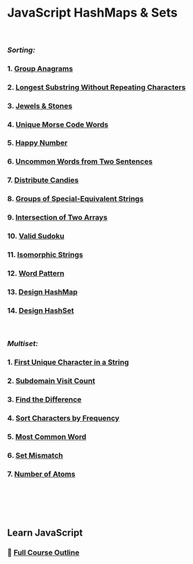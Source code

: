 # JavaScript HashMaps & Sets
<br/>

### *Sorting:*

### 1. [Group Anagrams][GroupAnagrams]

### 2. [Longest Substring Without Repeating Characters][LongestSubstringWithoutRepeatingCharacters]

### 3. [Jewels & Stones][JewelsAndStones]

### 4. [Unique Morse Code Words][UniqueMorseCodeWords]

### 5. [Happy Number][HappyNumber]

### 6. [Uncommon Words from Two Sentences][UncommonWordsFromTwoSentences]

### 7. [Distribute Candies][DistributeCandies]

### 8. [Groups of Special-Equivalent Strings][GroupsOfSpecialEquivalentStrings]

### 9. [Intersection of Two Arrays][IntersectionOfTwoArrays]

### 10. [Valid Sudoku][ValidSudoku]

### 11. [Isomorphic Strings][IsomorphicStrings]

### 12. [Word Pattern][WordPattern]

### 13. [Design HashMap][DesignHashMap]

### 14. [Design HashSet][DesignHashSet]

<br/>

### *Multiset:*

### 1. [First Unique Character in a String][FirstUniqueCharacterInAString]

### 2. [Subdomain Visit Count][SubdomainVisitCount]

### 3. [Find the Difference][FindTheDifference]

### 4. [Sort Characters by Frequency][SortCharactersByFrequency]

### 5. [Most Common Word][MostCommonWord]

### 6. [Set Mismatch][SetMismatch]

### 7. [Number of Atoms][NumberOfAtoms]

<br/>
<br/>
<br/>
<br/>

## Learn JavaScript
### :open_book: [Full Course Outline][CourseOutline]
<br/>

[GroupAnagrams]: https://github.com/Superklok/JavaScriptHashMapsAndSets/blob/main/Sorting/JavaScriptGroupAnagrams.md
[LongestSubstringWithoutRepeatingCharacters]: https://github.com/Superklok/JavaScriptHashMapsAndSets/blob/main/Sorting/JavaScriptLongestSubstringWithoutRepeatingCharacters.md
[JewelsAndStones]: https://github.com/Superklok/JavaScriptHashMapsAndSets/blob/main/Sorting/JavaScriptJewelsAndStones.md
[UniqueMorseCodeWords]: https://github.com/Superklok/JavaScriptHashMapsAndSets/blob/main/Sorting/JavaScriptUniqueMorseCodeWords.md
[HappyNumber]: https://github.com/Superklok/JavaScriptHashMapsAndSets/blob/main/Sorting/JavaScriptHappyNumber.md
[UncommonWordsFromTwoSentences]: https://github.com/Superklok/JavaScriptHashMapsAndSets/blob/main/Sorting/JavaScriptUncommonWordsFromTwoSentences.md
[DistributeCandies]: https://github.com/Superklok/JavaScriptHashMapsAndSets/blob/main/Sorting/JavaScriptDistributeCandies.md
[GroupsOfSpecialEquivalentStrings]: https://github.com/Superklok/JavaScriptHashMapsAndSets/blob/main/Sorting/JavaScriptGroupsOfSpecialEquivalentStrings.md
[IntersectionOfTwoArrays]: https://github.com/Superklok/JavaScriptHashMapsAndSets/blob/main/Sorting/JavaScriptIntersectionOfTwoArrays.md
[ValidSudoku]: https://github.com/Superklok/JavaScriptHashMapsAndSets/blob/main/Sorting/JavaScriptValidSudoku.md
[IsomorphicStrings]: https://github.com/Superklok/JavaScriptHashMapsAndSets/blob/main/Sorting/JavaScriptIsomorphicStrings.md
[WordPattern]: https://github.com/Superklok/JavaScriptHashMapsAndSets/blob/main/Sorting/JavaScriptWordPattern.md
[DesignHashMap]: https://github.com/Superklok/JavaScriptHashMapsAndSets/blob/main/Sorting/JavaScriptDesignHashMap.md
[DesignHashSet]: https://github.com/Superklok/JavaScriptHashMapsAndSets/blob/main/Sorting/JavaScriptDesignHashSet.md
[FirstUniqueCharacterInAString]: https://github.com/Superklok/JavaScriptHashMapsAndSets/blob/main/Multiset/JavaScriptFirstUniqueCharacterInAString.md
[SubdomainVisitCount]: https://github.com/Superklok/JavaScriptHashMapsAndSets/blob/main/Multiset/JavaScriptSubdomainVisitCount.md
[FindTheDifference]: https://github.com/Superklok/JavaScriptHashMapsAndSets/blob/main/Multiset/JavaScriptFindTheDifference.md
[SortCharactersByFrequency]: https://github.com/Superklok/JavaScriptHashMapsAndSets/blob/main/Multiset/JavaScriptSortCharactersByFrequency.md
[MostCommonWord]: https://github.com/Superklok/JavaScriptHashMapsAndSets/blob/main/Multiset/JavaScriptMostCommonWord.md
[SetMismatch]: https://github.com/Superklok/JavaScriptHashMapsAndSets/blob/main/Multiset/JavaScriptSetMismatch.md
[NumberOfAtoms]: https://github.com/Superklok/JavaScriptHashMapsAndSets/blob/main/Multiset/JavaScriptNumberOfAtoms.md
[CourseOutline]: https://github.com/Superklok/LearnJavaScript